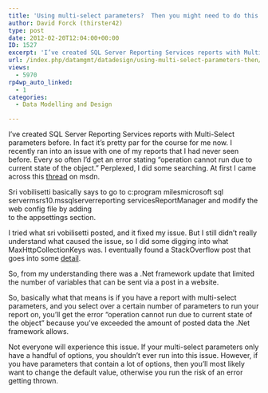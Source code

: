 ```yaml
---
title: 'Using multi-select parameters?  Then you might need to do this.'
author: David Forck (thirster42)
type: post
date: 2012-02-20T12:04:00+00:00
ID: 1527
excerpt: 'I’ve created SQL Server Reporting Services reports with Multi-Select parameters before.  In fact it’s pretty par for the course for me now.  I recently ran into an issue with one of my reports that I had never seen before.  Every so often I’d get an err&hellip;'
url: /index.php/datamgmt/datadesign/using-multi-select-parameters-then/
views:
  - 5970
rp4wp_auto_linked:
  - 1
categories:
  - Data Modelling and Design

---
```

I’ve created SQL Server Reporting Services reports with Multi-Select parameters before. In fact it’s pretty par for the course for me now. I recently ran into an issue with one of my reports that I had never seen before. Every so often I’d get an error stating “operation cannot run due to current state of the object.” Perplexed, I did some searching. At first I came across this [thread][1] on msdn.

Sri vobilisetti basically says to go to c:program milesmicrosoft sql servermsrs10.mssqlserverreporting servicesReportManager and modify the web config file by adding   <code class="codespan"><add key=”aspnet:MaxHttpCollectionKeys” value=”10000” /> </code> to the appsettings section.

I tried what sri vobilisetti posted, and it fixed my issue. But I still didn’t really understand what caused the issue, so I did some digging into what MaxHttpCollectionKeys was. I eventually found a StackOverflow post that goes into some [detail][2].

So, from my understanding there was a .Net framework update that limited the number of variables that can be sent via a post in a website.

So, basically what that means is if you have a report with multi-select parameters, and you select over a certain number of parameters to run your report on, you’ll get the error “operation cannot run due to current state of the object” because you’ve exceeded the amount of posted data the .Net framework allows.

Not everyone will experience this issue. If your multi-select parameters only have a handful of options, you shouldn&#8217;t ever run into this issue. However, if you have parameters that contain a lot of options, then you&#8217;ll most likely want to change the default value, otherwise you run the risk of an error getting thrown.

 [1]: http://social.msdn.microsoft.com/Forums/en-US/sqlreportingservices/thread/cb6ede72-6ed1-4379-9d3c-847c11b75b32
 [2]: http://stackoverflow.com/questions/8684049/asp-net-ms11-100-how-can-i-change-the-limit-on-the-maximum-number-of-posted-for